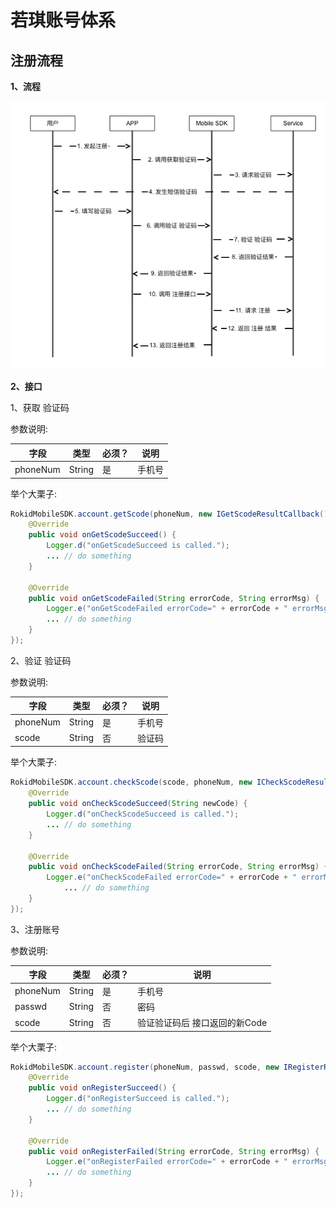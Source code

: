 # 若琪账号体系

## 注册流程

**1、流程**

![](media/rokid_register.png)

**2、接口**

1、获取 验证码

参数说明:

| 字段    | 类型   | 必须？| 说明 |
| ------ | ----- | ----- | ----- |
| phoneNum  | String | 是 | 手机号 |

举个大栗子:
    
```java
RokidMobileSDK.account.getScode(phoneNum, new IGetScodeResultCallback() {
    @Override
    public void onGetScodeSucceed() {
        Logger.d("onGetScodeSucceed is called.");
        ... // do something
    }

    @Override
    public void onGetScodeFailed(String errorCode, String errorMsg) {
        Logger.e("onGetScodeFailed errorCode=" + errorCode + " errorMsg=" + errorMsg);
        ... // do something
    }
});
```


2、验证 验证码

参数说明:

| 字段    | 类型   | 必须？| 说明 |
| ------ | ----- | ----- | ----- |
| phoneNum  | String | 是 | 手机号 |
| scode   | String | 否 | 验证码 |

举个大栗子:

```java
RokidMobileSDK.account.checkScode(scode, phoneNum, new ICheckScodeResultCallback() {
    @Override
    public void onCheckScodeSucceed(String newCode) {
        Logger.d("onCheckScodeSucceed is called.");
        ... // do something
    }

    @Override
    public void onCheckScodeFailed(String errorCode, String errorMsg) {
        Logger.e("onCheckScodeFailed errorCode=" + errorCode + " errorMsg=" + errorMsg);
            ... // do something
    }
});
```

3、注册账号

参数说明:

| 字段    | 类型   | 必须？| 说明 |
| ------ | ----- | ----- | ----- |
| phoneNum  | String | 是 | 手机号 |
| passwd   | String | 否 | 密码 |
| scode   | String | 否 | 验证验证码后 接口返回的新Code |

举个大栗子:

```java
RokidMobileSDK.account.register(phoneNum, passwd, scode, new IRegisterResultCallback() {
    @Override
    public void onRegisterSucceed() {
        Logger.d("onRegisterSucceed is called.");
        ... // do something
    }

    @Override
    public void onRegisterFailed(String errorCode, String errorMsg) {
        Logger.e("onRegisterFailed errorCode=" + errorCode + " errorMsg=" + errorMsg);
        ... // do something
    }
});
```


